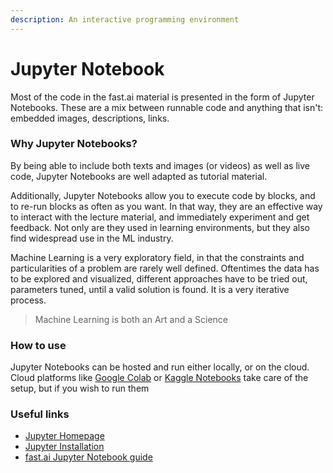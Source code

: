 ```yaml
---
description: An interactive programming environment
---
```


# Jupyter Notebook

Most of the code in the fast.ai material is presented in the form of Jupyter Notebooks. These are a mix between runnable code and anything that isn't: embedded images, descriptions, links. 

### Why Jupyter Notebooks?

By being able to include both texts and images \(or videos\) as well as live code, Jupyter Notebooks are well adapted as tutorial material.

Additionally, Jupyter Notebooks allow you to execute code by blocks, and to re-run blocks as often as you want. In that way, they are an effective way to interact with the lecture material, and immediately experiment and get feedback. Not only are they used in learning environments, but they also find widespread use in the ML industry.

Machine Learning is a very exploratory field, in that the constraints and particularities of a problem are rarely well defined. Oftentimes the data has to be explored and visualized, different approaches have to be tried out, parameters tuned, until a valid solution is found. It is a very iterative process. 

> Machine Learning is both an Art and a Science

### How to use

Jupyter Notebooks can be hosted and run either locally, or on the cloud. Cloud platforms like [Google Colab](https://colab.research.google.com) or [Kaggle Notebooks](https://www.kaggle.com/notebooks) take care of the setup, but if you wish to run them 

### Useful links

* [Jupyter Homepage](https://jupyter.org/index.html)
* [Jupyter Installation](https://jupyter.org/install)
* [fast.ai Jupyter Notebook guide](https://github.com/fastai/fastbook/blob/master/app_jupyter.ipynb)

